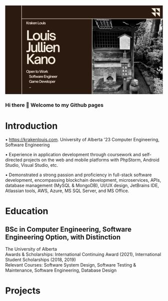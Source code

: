 ![alt text](https://github.com/jul-louis/jul-louis/blob/main/Kraken%20Louis.png?raw=true)

### Hi there 👋 Welcome to my Github pages

<!--
**jul-louis/jul-louis** is a ✨ _special_ ✨ repository because its `README.md` (this file) appears on your GitHub profile.

Here are some ideas to get you started:

- 🔭 I’m currently working on ...
- 🌱 I’m currently learning ...
- 👯 I’m looking to collaborate on ...
- 🤔 I’m looking for help with ...
- 💬 Ask me about ...
- 📫 How to reach me: ...
- 😄 Pronouns: ...
- ⚡ Fun fact: ...
-->
# Introduction

• https://krakenlouis.com. University of Alberta '23 Computer Engineering, Software Engineering

• Experience in application development through coursework and self-directed projects on the web and mobile platforms with PhpStorm, Android Studio, Visual Studio, etc.

• Demonstrated a strong passion and proficiency in full-stack software development, encompassing blockchain development, microservices, APIs, database management (MySQL & MongoDB), UI/UX design, JetBrains IDE, Atlassian tools, AWS, Azure, MS SQL Server, and MS Office.

# Education
## BSc in Computer Engineering, Software Engineering Option, with Distinction
The University of Alberta\
Awards & Scholarships: International Continuing Award (2021), International Student Scholarships (2018, 2019)\
Relevant Courses: Software System Design, Software Testing & Maintenance, Software Engineering, Database Design 

# Projects
